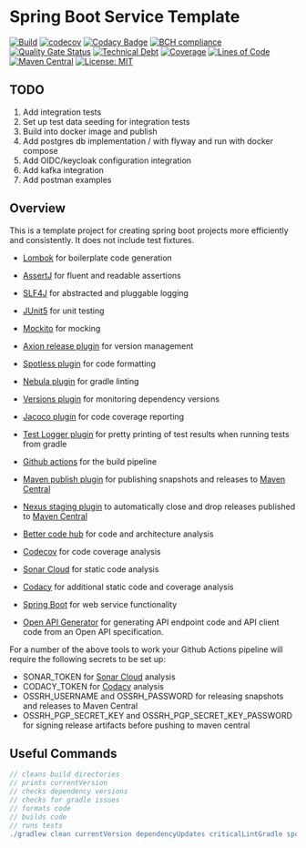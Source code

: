 # Spring Boot Service Template

[![Build](https://github.com/michaelruocco/spring-boot-service-template/workflows/pipeline/badge.svg)](https://github.com/michaelruocco/spring-boot-service-template/actions)
[![codecov](https://codecov.io/gh/michaelruocco/spring-boot-service-template/branch/master/graph/badge.svg?token=FWDNP534O7)](https://codecov.io/gh/michaelruocco/spring-boot-service-template)
[![Codacy Badge](https://app.codacy.com/project/badge/Grade/272889cf707b4dcb90bf451392530794)](https://www.codacy.com/gh/michaelruocco/spring-boot-service-template/dashboard?utm_source=github.com&amp;utm_medium=referral&amp;utm_content=michaelruocco/spring-boot-service-template&amp;utm_campaign=Badge_Grade)
[![BCH compliance](https://bettercodehub.com/edge/badge/michaelruocco/spring-boot-service-template?branch=master)](https://bettercodehub.com/)
[![Quality Gate Status](https://sonarcloud.io/api/project_badges/measure?project=michaelruocco_spring-boot-service-template&metric=alert_status)](https://sonarcloud.io/dashboard?id=michaelruocco_spring-boot-service-template)
[![Technical Debt](https://sonarcloud.io/api/project_badges/measure?project=michaelruocco_spring-boot-service-template&metric=sqale_index)](https://sonarcloud.io/dashboard?id=michaelruocco_spring-boot-service-template)
[![Coverage](https://sonarcloud.io/api/project_badges/measure?project=michaelruocco_spring-boot-service-template&metric=coverage)](https://sonarcloud.io/dashboard?id=michaelruocco_spring-boot-service-template)
[![Lines of Code](https://sonarcloud.io/api/project_badges/measure?project=michaelruocco_spring-boot-service-template&metric=ncloc)](https://sonarcloud.io/dashboard?id=michaelruocco_spring-boot-service-template)
[![Maven Central](https://img.shields.io/maven-central/v/com.github.michaelruocco/spring-boot-service-template.svg?label=Maven%20Central)](https://search.maven.org/search?q=g:%22com.github.michaelruocco%22%20AND%20a:%22spring-boot-service-template%22)
[![License: MIT](https://img.shields.io/badge/License-MIT-yellow.svg)](https://opensource.org/licenses/MIT)

## TODO

1. Add integration tests
2. Set up test data seeding for integration tests
3. Build into docker image and publish
4. Add postgres db implementation / with flyway and run with docker compose
5. Add OIDC/keycloak configuration integration
6. Add kafka integration
7. Add postman examples

## Overview

This is a template project for creating spring boot projects more efficiently and consistently.
It does not include test fixtures.

*   [Lombok](https://projectlombok.org/) for boilerplate code generation

*   [AssertJ](https://joel-costigliola.github.io/assertj/) for fluent and readable assertions

*   [SLF4J](http://www.slf4j.org/) for abstracted and pluggable logging

*   [JUnit5](https://junit.org/junit5/) for unit testing

*   [Mockito](https://site.mockito.org/) for mocking

*   [Axion release plugin](https://github.com/allegro/axion-release-plugin) for version management

*   [Spotless plugin](https://github.com/diffplug/spotless/tree/main/plugin-gradle) for code formatting

*   [Nebula plugin](https://github.com/nebula-plugins/gradle-lint-plugin) for gradle linting

*   [Versions plugin](https://github.com/ben-manes/gradle-versions-plugin) for monitoring dependency versions

*   [Jacoco plugin](https://docs.gradle.org/current/userguide/jacoco_plugin.html) for code coverage reporting

*   [Test Logger plugin](https://plugins.gradle.org/plugin/com.adarshr.test-logger) for pretty printing of test
    results when running tests from gradle
    
*   [Github actions](https://github.com/actions) for the build pipeline

*   [Maven publish plugin](https://docs.gradle.org/current/userguide/publishing_maven.html) for publishing snapshots
    and releases to [Maven Central](https://search.maven.org/)
    
*   [Nexus staging plugin](https://github.com/Codearte/gradle-nexus-staging-plugin) to automatically close and drop
    releases published to [Maven Central](https://search.maven.org/)

*   [Better code hub](https://bettercodehub.com/) for code and architecture analysis

*   [Codecov](https://codecov.io/) for code coverage analysis

*   [Sonar Cloud](https://sonarcloud.io/) for static code analysis 

*   [Codacy](https://www.codacy.com/) for additional static code and coverage analysis

*   [Spring Boot](https://spring.io/projects/spring-boot) for web service functionality

*   [Open API Generator](https://github.com/OpenAPITools/openapi-generator) for generating
    API endpoint code and API client code from an Open API specification.

For a number of the above tools to work your Github Actions pipeline will require the
following secrets to be set up:

*   SONAR_TOKEN for [Sonar Cloud](https://sonarcloud.io/) analysis
*   CODACY_TOKEN for [Codacy](https://www.codacy.com/) analysis
*   OSSRH_USERNAME and OSSRH_PASSWORD for releasing snapshots and releases to Maven Central
*   OSSRH_PGP_SECRET_KEY and OSSRH_PGP_SECRET_KEY_PASSWORD for signing release artifacts before pushing to maven central

## Useful Commands

```gradle
// cleans build directories
// prints currentVersion
// checks dependency versions
// checks for gradle issues
// formats code
// builds code
// runs tests
./gradlew clean currentVersion dependencyUpdates criticalLintGradle spotlessApply build
```